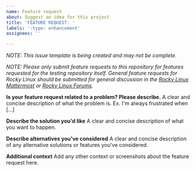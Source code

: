 ```yaml
---
name: Feature request
about: Suggest an idea for this project
title: 'FEATURE REQUEST: '
labels: ':type: enhancement'
assignees: ''

---
```


*NOTE: This issue template is being created and may not be complete.*

*NOTE: Please only submit feature requests to this repository for features
requested for the testing repository itself. General feature requests for Rocky
Linux should be submitted for general discussion in the [Rocky Linux
Mattermost](https://chat.rockylinux.org) or [Rocky Linux
Forums](https://forums.rockylinux.org).*

**Is your feature request related to a problem? Please describe.**
A clear and concise description of what the problem is. Ex. I'm always
frustrated when [...]

**Describe the solution you'd like**
A clear and concise description of what you want to happen.

**Describe alternatives you've considered**
A clear and concise description of any alternative solutions or features you've
considered.

**Additional context**
Add any other context or screenshots about the feature request here.
